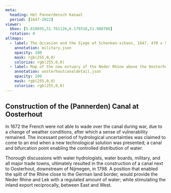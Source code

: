 ```yaml
---
meta:
  heading: Het Pannerdensch Kanaal
  period: [1647-2022]
viewer:
  bbox: [5.810695,51.761126,6.179316,51.988708]
  rotation: 0
allmaps:
  - label: The Occasion and the Siege of Schenken-schans, 1647. 470 x 560 mm. Scale 1:10,000. L.L. Schort. Gelders Archief.
    annotation: military.json
    opacity: 100
    mask: rgb(255,0,0)
    colorize: rgb(255,0,0)
  - label: Map of the new estuary of the Neder Rhine above the Oosterhout Canal (W. Beyerinck, H. van Straalen, 1784). 2023. 210 x 148,5 mm. The Berlage. Based on Map of the new estuary of the Neder Rhine above the Oosterhout Canal. 1784. 450 x 610 mm. W. Beyerinck, H. van Straalen. Gelders Archief.
    annotation: oosterhoutcanaldetail.json
    opacity: 100
    mask: rgb(255,0,0)
    colorize: rgb(255,0,0)
---
```


## Construction of the (Pannerden) Canal at Oosterhout

In 1672 the French were not able to wade over the canal during war, due to a change of weather conditions, after which a sense of vulnerability remained. The incessant period of hydrological uncertainties was claimed to come to an end when a new technological solution was presented; a canal and bifurcation point enabling the controlled distribution of water.

Thorough discussions with water hydrologists, water boards, military, and all major trade towns, ultimately resulted in the construction of a canal next to Oosterhout, downstream of Nijmegen, in 1798. A position that enabled the split of the Rhine close to the German land border, would provide the Neder Rhine and Lek with a regulated amount of water; while stimulating the inland export reciprocally, between East and West.
